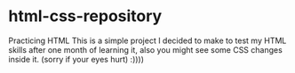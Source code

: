 # html-css-repository
Practicing HTML
This is a simple project I decided to make to test my HTML skills after one month of learning it, also you might see some CSS changes inside it. (sorry if your eyes hurt) :))))
